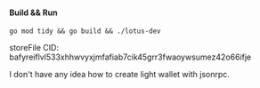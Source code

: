#### Build && Run

```
go mod tidy && go build && ./lotus-dev
```

storeFile CID: bafyreiflvl533xhhwvyxjmfafiab7cik45grr3fwaoywsumez42o66ifje

I don't have any idea how to create light wallet with jsonrpc.
